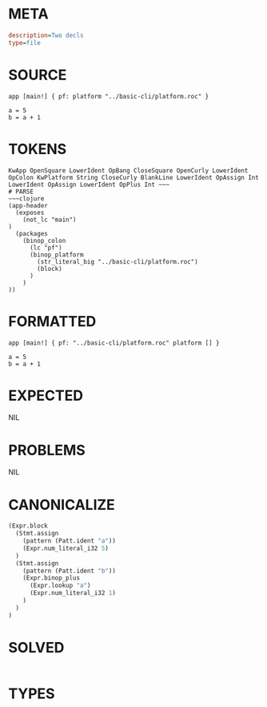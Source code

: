 # META
~~~ini
description=Two decls
type=file
~~~
# SOURCE
~~~roc
app [main!] { pf: platform "../basic-cli/platform.roc" }

a = 5
b = a + 1
~~~
# TOKENS
~~~text
KwApp OpenSquare LowerIdent OpBang CloseSquare OpenCurly LowerIdent OpColon KwPlatform String CloseCurly BlankLine LowerIdent OpAssign Int LowerIdent OpAssign LowerIdent OpPlus Int ~~~
# PARSE
~~~clojure
(app-header
  (exposes
    (not_lc "main")
)
  (packages
    (binop_colon
      (lc "pf")
      (binop_platform
        (str_literal_big "../basic-cli/platform.roc")
        (block)
      )
    )
))
~~~
# FORMATTED
~~~roc
app [main!] { pf: "../basic-cli/platform.roc" platform [] }

a = 5
b = a + 1
~~~
# EXPECTED
NIL
# PROBLEMS
NIL
# CANONICALIZE
~~~clojure
(Expr.block
  (Stmt.assign
    (pattern (Patt.ident "a"))
    (Expr.num_literal_i32 5)
  )
  (Stmt.assign
    (pattern (Patt.ident "b"))
    (Expr.binop_plus
      (Expr.lookup "a")
      (Expr.num_literal_i32 1)
    )
  )
)
~~~
# SOLVED
~~~clojure
~~~
# TYPES
~~~roc
~~~
